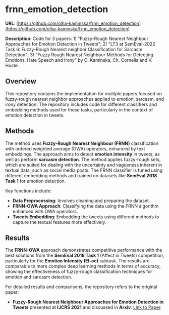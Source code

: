 # frnn_emotion_detection
**URL**: [https://github.com/olha-kaminska/frnn_emotion_detection](https://github.com/olha-kaminska/frnn_emotion_detection)

**Description**: Code for 3 papers: 1) "Fuzzy-Rough Nearest Neighbour Approaches for Emotion Detection in Tweets"; 2) "LT3 at SemEval-2022 Task 6: Fuzzy-Rough Nearest neighbor Classification for Sarcasm Detection"; 3) "Fuzzy Rough Nearest Neighbour Methods for Detecting Emotions, Hate Speech and Irony" by O. Kaminska, Ch. Cornelis and V. Hoste.

## Overview
This repository contains the implementation for multiple papers focused on fuzzy-rough nearest neighbor approaches applied to emotion, sarcasm, and irony detection. The repository includes code for different classifiers and embedding methods used for these tasks, particularly in the context of emotion detection in tweets.

## Methods
The method uses **Fuzzy-Rough Nearest Neighbour (FRNN)** classification with ordered weighted average (OWA) operators, enhanced by text embeddings. The approach aims to detect **emotion intensity** in tweets, as well as perform **sarcasm detection**. The method applies fuzzy-rough sets, which are suited for dealing with the uncertainty and vagueness inherent in textual data, such as social media posts. The FRNN classifier is tuned using different embedding methods and trained on datasets like **SemEval 2018 Task 1** for emotion detection.

Key functions include:
- **Data Preprocessing**: Involves cleaning and preparing the dataset.
- **FRNN-OWA Approach**: Classifying the data using the FRNN algorithm enhanced with OWA operators.
- **Tweets Embedding**: Embedding the tweets using different methods to capture the textual features more effectively.

## Results
The **FRNN-OWA** approach demonstrates competitive performance with the best solutions from the **SemEval 2018 Task 1** (Affect in Tweets) competition, particularly for the **Emotion Intensity (EI-oc)** subtask. The results are comparable to more complex deep learning methods in terms of accuracy, showing the effectiveness of fuzzy-rough classification techniques for emotion and sarcasm detection.

For detailed results and comparisons, the repository refers to the original paper:
- **Fuzzy-Rough Nearest Neighbour Approaches for Emotion Detection in Tweets** presented at **IJCRS 2021** and discussed in **Arxiv**: [Link to Paper](https://arxiv.org/abs/2107.05392).
